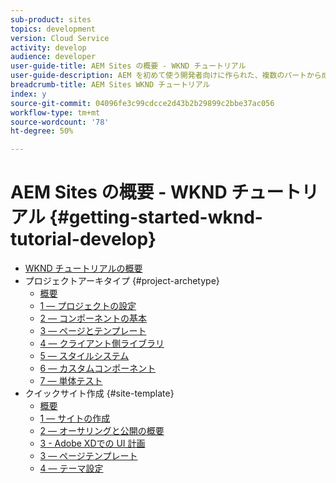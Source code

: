 ```yaml
---
sub-product: sites
topics: development
version: Cloud Service
activity: develop
audience: developer
user-guide-title: AEM Sites の概要 - WKND チュートリアル
user-guide-description: AEM を初めて使う開発者向けに作られた、複数のパートから成るチュートリアルです。架空のライフスタイルブランドである WKND 向けに AEM Sites を実装します。
breadcrumb-title: AEM Sites WKND チュートリアル
index: y
source-git-commit: 04096fe3c99cdcce2d43b2b29899c2bbe37ac056
workflow-type: tm+mt
source-wordcount: '78'
ht-degree: 50%

---
```



# AEM Sites の概要 - WKND チュートリアル {#getting-started-wknd-tutorial-develop}

+ [WKND チュートリアルの概要](overview.md)
+ プロジェクトアーキタイプ {#project-archetype}
   + [概要](./project-archetype/overview.md)
   + [1 — プロジェクトの設定](./project-archetype/project-setup.md)
   + [2 — コンポーネントの基本](./project-archetype/component-basics.md)
   + [3 — ページとテンプレート](./project-archetype/pages-templates.md)
   + [4 — クライアント側ライブラリ](./project-archetype/client-side-libraries.md)
   + [5 — スタイルシステム](./project-archetype/style-system.md)
   + [6 — カスタムコンポーネント](./project-archetype/custom-component.md)
   + [7 — 単体テスト](./project-archetype/unit-testing.md)
+ クイックサイト作成 {#site-template}
   + [概要](./site-template/overview.md)
   + [1 — サイトの作成](./site-template/create-site.md)
   + [2 — オーサリングと公開の概要](./site-template/author-content-publish.md)
   + [3 - Adobe XDでの UI 計画](./site-template/ui-planning-adobe-xd.md)
   + [3 — ページテンプレート](./site-template/page-templates.md)
   + [4 — テーマ設定](./site-template/theming.md)
